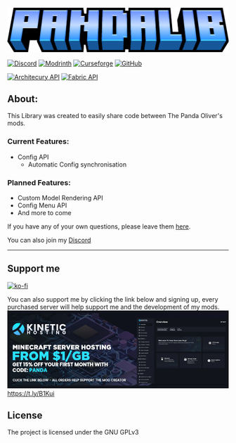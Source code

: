 ![banner.png](https://github.com/PandaDap2006/PandaLib/blob/main/assets_for_readme/banner.png?raw=true)

[![Discord](https://img.shields.io/discord/1021703635178115122?style=for-the-badge&logo=discord&label=Discord&labelColor=black&color=lightblue)](https://discord.gg/wjPt4vEfXb)
[![Modrinth](https://img.shields.io/modrinth/dt/mEEGbEIu?style=for-the-badge&logo=modrinth&label=Modrinth&labelColor=black&color=green)](https://modrinth.com/mod/pandalib)
[![Curseforge](https://img.shields.io/curseforge/dt/975460?style=for-the-badge&logo=curseforge&label=Curseforge&labelColor=black&color=red)](https://www.curseforge.com/minecraft/mc-mods/pandalib)
[![GitHub](https://img.shields.io/github/downloads/PandaDap2006/PandaLib/total?style=for-the-badge&logo=github&label=Github&labelColor=black&color=white)](https://github.com/PandaDap2006/PandaLib)

[![Architecury API](https://img.shields.io/badge/Architectury%20API-REQUIRED-1?style=for-the-badge&labelColor=black&color=gold)](https://www.curseforge.com/minecraft/mc-mods/architectury-api)
[![Fabric API](https://img.shields.io/badge/Fabric%20API-REQUIRED%20for%20Fabric-1?style=for-the-badge&labelColor=black&color=gold)](https://www.curseforge.com/minecraft/mc-mods/fabric-api)

## About:
This Library was created to easily share code between The Panda Oliver's mods.

### Current Features:
- Config API
  - Automatic Config synchronisation

### Planned Features:
- Custom Model Rendering API
- Config Menu API
- And more to come

If you have any of your own questions, please leave them [here](https://github.com/PandaDap2006/PandaLib/discussions/q-a).

You can also join my [Discord](https://discord.gg/wjPt4vEfXb)

---
## Support me
[![ko-fi](https://ko-fi.com/img/githubbutton_sm.svg)](https://ko-fi.com/S6S0WO38H)

You can also support me by clicking the link below and signing up, every purchased server will help support me and the development of my mods.  
![Partner Banner](https://github.com/PandaDap2006/PandaDap2006/blob/main/assets_for_readme/kinetic_hosting_banner_v2.png?raw=true)
https://t.ly/B1Kui

## License
The project is licensed under the GNU GPLv3